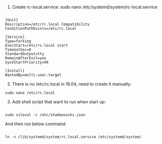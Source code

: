 1. Create rc-local.service: sudo nano /etc/systemd/system/rc-local.service
<pre><code>
[Unit]
Description=/etc/rc.local Compatibility
ConditionPathExists=/etc/rc.local

[Service]
Type=forking
ExecStart=/etc/rc.local start
TimeoutSec=0
StandardOutput=tty
RemainAfterExit=yes
SysVStartPriority=99

[Install]
WantedBy=multi-user.target
</code></pre>

2. There is no /etc/rc.local in 18.04, need to create it manually:
<pre><code>sudo nano /etc/rc.local</code></pre>

3. Add shell script that want to run when start up:
<pre><code>
sudo sslocal -c /etc/shadowsocks.json
</code></pre>

And then run below command:
<pre><code>
ln -s /lib/systemd/system/rc.local.service /etc/systemd/system/ 
</code></pre>
